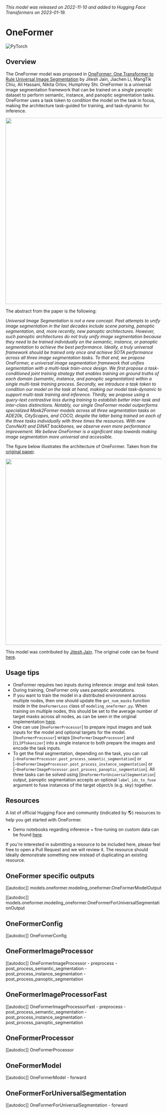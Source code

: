 <!--Copyright 2022 The HuggingFace Team. All rights reserved.

Licensed under the Apache License, Version 2.0 (the "License"); you may not use this file except in compliance with
the License. You may obtain a copy of the License at

http://www.apache.org/licenses/LICENSE-2.0

Unless required by applicable law or agreed to in writing, software distributed under the License is distributed on
an "AS IS" BASIS, WITHOUT WARRANTIES OR CONDITIONS OF ANY KIND, either express or implied. See the License for the
specific language governing permissions and limitations under the License.

⚠️ Note that this file is in Markdown but contain specific syntax for our doc-builder (similar to MDX) that may not be
rendered properly in your Markdown viewer.

-->
*This model was released on 2022-11-10 and added to Hugging Face Transformers on 2023-01-19.*

# OneFormer

<div class="flex flex-wrap space-x-1">
<img alt="PyTorch" src="https://img.shields.io/badge/PyTorch-DE3412?style=flat&logo=pytorch&logoColor=white">
</div>

## Overview

The OneFormer model was proposed in [OneFormer: One Transformer to Rule Universal Image Segmentation](https://huggingface.co/papers/2211.06220) by Jitesh Jain, Jiachen Li, MangTik Chiu, Ali Hassani, Nikita Orlov, Humphrey Shi. OneFormer is a universal image segmentation framework that can be trained on a single panoptic dataset to perform semantic, instance, and panoptic segmentation tasks. OneFormer uses a task token to condition the model on the task in focus, making the architecture task-guided for training, and task-dynamic for inference.

<img width="600" src="https://huggingface.co/datasets/huggingface/documentation-images/resolve/main/transformers/model_doc/oneformer_teaser.png"/>

The abstract from the paper is the following:

*Universal Image Segmentation is not a new concept. Past attempts to unify image segmentation in the last decades include scene parsing, panoptic segmentation, and, more recently, new panoptic architectures. However, such panoptic architectures do not truly unify image segmentation because they need to be trained individually on the semantic, instance, or panoptic segmentation to achieve the best performance. Ideally, a truly universal framework should be trained only once and achieve SOTA performance across all three image segmentation tasks. To that end, we propose OneFormer, a universal image segmentation framework that unifies segmentation with a multi-task train-once design. We first propose a task-conditioned joint training strategy that enables training on ground truths of each domain (semantic, instance, and panoptic segmentation) within a single multi-task training process. Secondly, we introduce a task token to condition our model on the task at hand, making our model task-dynamic to support multi-task training and inference. Thirdly, we propose using a query-text contrastive loss during training to establish better inter-task and inter-class distinctions. Notably, our single OneFormer model outperforms specialized Mask2Former models across all three segmentation tasks on ADE20k, CityScapes, and COCO, despite the latter being trained on each of the three tasks individually with three times the resources. With new ConvNeXt and DiNAT backbones, we observe even more performance improvement. We believe OneFormer is a significant step towards making image segmentation more universal and accessible.*

The figure below illustrates the architecture of OneFormer. Taken from the [original paper](https://huggingface.co/papers/2211.06220).

<img width="600" src="https://huggingface.co/datasets/huggingface/documentation-images/resolve/main/transformers/model_doc/oneformer_architecture.png"/>

This model was contributed by [Jitesh Jain](https://huggingface.co/praeclarumjj3). The original code can be found [here](https://github.com/SHI-Labs/OneFormer).

## Usage tips

- OneFormer requires two inputs during inference: *image* and *task token*.
- During training, OneFormer only uses panoptic annotations.
- If you want to train the model in a distributed environment across multiple nodes, then one should update the
  `get_num_masks` function inside in the `OneFormerLoss` class of `modeling_oneformer.py`. When training on multiple nodes, this should be
  set to the average number of target masks across all nodes, as can be seen in the original implementation [here](https://github.com/SHI-Labs/OneFormer/blob/33ebb56ed34f970a30ae103e786c0cb64c653d9a/oneformer/modeling/criterion.py#L287).
- One can use [`OneFormerProcessor`] to prepare input images and task inputs for the model and optional targets for the model. [`OneFormerProcessor`] wraps [`OneFormerImageProcessor`] and [`CLIPTokenizer`] into a single instance to both prepare the images and encode the task inputs.
- To get the final segmentation, depending on the task, you can call [`~OneFormerProcessor.post_process_semantic_segmentation`] or [`~OneFormerImageProcessor.post_process_instance_segmentation`] or [`~OneFormerImageProcessor.post_process_panoptic_segmentation`]. All three tasks can be solved using [`OneFormerForUniversalSegmentation`] output, panoptic segmentation accepts an optional `label_ids_to_fuse` argument to fuse instances of the target object/s (e.g. sky) together.

## Resources

A list of official Hugging Face and community (indicated by 🌎) resources to help you get started with OneFormer.

- Demo notebooks regarding inference + fine-tuning on custom data can be found [here](https://github.com/NielsRogge/Transformers-Tutorials/tree/master/OneFormer).

If you're interested in submitting a resource to be included here, please feel free to open a Pull Request and we will review it.
The resource should ideally demonstrate something new instead of duplicating an existing resource.

## OneFormer specific outputs

[[autodoc]] models.oneformer.modeling_oneformer.OneFormerModelOutput

[[autodoc]] models.oneformer.modeling_oneformer.OneFormerForUniversalSegmentationOutput

## OneFormerConfig

[[autodoc]] OneFormerConfig

## OneFormerImageProcessor

[[autodoc]] OneFormerImageProcessor
    - preprocess
    - post_process_semantic_segmentation
    - post_process_instance_segmentation
    - post_process_panoptic_segmentation

## OneFormerImageProcessorFast

[[autodoc]] OneFormerImageProcessorFast
    - preprocess
    - post_process_semantic_segmentation
    - post_process_instance_segmentation
    - post_process_panoptic_segmentation

## OneFormerProcessor

[[autodoc]] OneFormerProcessor

## OneFormerModel

[[autodoc]] OneFormerModel
    - forward

## OneFormerForUniversalSegmentation

[[autodoc]] OneFormerForUniversalSegmentation
    - forward

